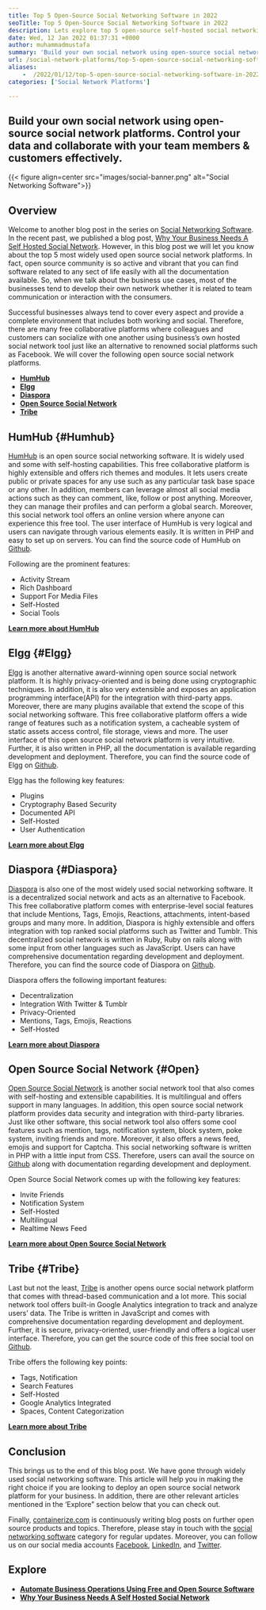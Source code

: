 ```yaml
---
title: Top 5 Open-Source Social Networking Software in 2022
seoTitle: Top 5 Open-Source Social Networking Software in 2022
description: Lets explore top 5 open-source self-hosted social networking software. These software include Humhub, Elgg, Diaspora, Open Source Social Network and Tribe.
date: Wed, 12 Jan 2022 01:37:31 +0000
author: muhammadmustafa
summary: 'Build your own social network using open-source social network platforms. Control your data and collaborate with your team members &amp; customers effectively.'
url: /social-network-platforms/top-5-open-source-social-networking-software-in-2022/
aliases: 
    -  /2022/01/12/top-5-open-source-social-networking-software-in-2022/
categories: ['Social Network Platforms']

---
```

## Build your own social network using open-source social network platforms. Control your data and collaborate with your team members & customers effectively.

{{< figure align=center src="images/social-banner.png" alt="Social Networking Software">}}  

## Overview

Welcome to another blog post in the series on [Social Networking Software][1]. In the recent past, we published a blog post, [Why Your Business Needs A Self Hosted Social Network][2]. However, in this blog post we will let you know about the top 5 most widely used open source social network platforms. In fact, open source community is so active and vibrant that you can find software related to any sect of life easily with all the documentation available. So, when we talk about the business use cases, most of the businesses tend to develop their own network whether it is related to team communication or interaction with the consumers. 

Successful businesses always tend to cover every aspect and provide a complete environment that includes both working and social. Therefore, there are many free collaborative platforms where colleagues and customers can socialize with one another using business’s own hosted social network tool just like an alternative to renowned social platforms such as Facebook. We will cover the following open source social network platforms.

  * **[HumHub][3]**
  * **[Elgg][4]**
  * **[Diaspora][5]**
  * [**Open Source Social Network**][6]
  * **[Tribe][7]**

## HumHub {#Humhub}

[HumHub][8] is an open source social networking software. It is widely used and some with self-hosting capabilities. This free collaborative platform is highly extensible and offers rich themes and modules. It lets users create public or private spaces for any use such as any particular task base space or any other. In addition, members can leverage almost all social media actions such as they can comment, like, follow or post anything. Moreover, they can manage their profiles and can perform a global search. Moreover, this social network tool offers an online version where anyone can experience this free tool. The user interface of HumHub is very logical and users can navigate through various elements easily. It is written in PHP and easy to set up on servers. You can find the source code of HumHub on [Github][9].

Following are the prominent features:

  * Activity Stream
  * Rich Dashboard
  * Support For Media Files
  * Self-Hosted
  * Social Tools

[**Learn more about HumHub**][10]

## Elgg {#Elgg}

[Elgg][11] is another alternative award-winning open source social network platform. It is highly privacy-oriented and is being done using cryptographic techniques. In addition, it is also very extensible and exposes an application programming interface(API) for the integration with third-party apps. Moreover, there are many plugins available that extend the scope of this social networking software. This free collaborative platform offers a wide range of features such as a notification system, a cacheable system of static assets access control, file storage, views and more. The user interface of this open source social network platform is very intuitive. Further, it is also written in PHP, all the documentation is available regarding development and deployment. Therefore, you can find the source code of Elgg on [Github][12]. 

Elgg has the following key features:

  * Plugins
  * Cryptography Based Security
  * Documented API
  * Self-Hosted
  * User Authentication

**[Learn more about Elgg][13]**

## Diaspora {#Diaspora}

[Diaspora][14] is also one of the most widely used social networking software. It is a decentralized social network and acts as an alternative to Facebook. This free collaborative platform comes with enterprise-level social features that include Mentions, Tags, Emojis, Reactions, attachments, intent-based groups and many more. In addition, Diaspora is highly extensible and offers integration with top ranked social platforms such as Twitter and Tumblr. This decentralized social network is written in Ruby, Ruby on rails along with some input from other languages such as JavaScript. Users can have comprehensive documentation regarding development and deployment. Therefore, you can find the source code of Diaspora on [Github][15]. 

Diaspora offers the following important features:

  * Decentralization
  * Integration With Twitter & Tumblr
  * Privacy-Oriented
  * Mentions, Tags, Emojis, Reactions
  * Self-Hosted

**[Learn more about Diaspora][16]**

## Open Source Social Network {#Open}

[Open Source Social Network][17] is another social network tool that also comes with self-hosting and extensible capabilities. It is multilingual and offers support in many languages. In addition, this open source social network platform provides data security and integration with third-party libraries. Just like other software, this social network tool also offers some cool features such as mention, tags, notification system, block system, poke system, inviting friends and more. Moreover, it also offers a news feed, emojis and support for Captcha. This social networking software is written in PHP with a little input from CSS. Therefore, users can avail the source on [Github][18] along with documentation regarding development and deployment. 

Open Source Social Network comes up with the following key features:

  * Invite Friends
  * Notification System
  * Self-Hosted
  * Multilingual
  * Realtime News Feed

[**Learn more about Open Source Social Network**][19]

## Tribe {#Tribe}

Last but not the least, [Tribe][20] is another opens ource social network platform that comes with thread-based communication and a lot more. This social network tool offers built-in Google Analytics integration to track and analyze users’ data. The Tribe is written in JavaScript and comes with comprehensive documentation regarding development and deployment. Further, it is secure, privacy-oriented, user-friendly and offers a logical user interface. Therefore, you can get the source code of this free social tool on [Github][21]. 

Tribe offers the following key points:

  * Tags, Notification
  * Search Features
  * Self-Hosted
  * Google Analytics Integrated
  * Spaces, Content Categorization

[**Learn more about Tribe**][22] 

## **Conclusion** 

This brings us to the end of this blog post. We have gone through widely used social networking software. This article will help you in making the right choice if you are looking to deploy an open source social network platform for your business. In addition, there are other relevant articles mentioned in the ‘Explore” section below that you can check out.

Finally, [containerize.com][23] is continuously writing blog posts on further open source products and topics. Therefore, please stay in touch with the [][24][social networking software][25] category for regular updates. Moreover, you can follow us on our social media accounts [Facebook][26], [LinkedIn][27], and [Twitter][28].



## Explore

  * **[Automate Business Operations Using Free and Open Source Software][29]**
  * [**Why Your Business Needs A Self Hosted Social Network**][17]

 [1]: https://blog.containerize.com/category/social-network-platforms/
 [2]: https://blog.containerize.com/2021/10/07/why-your-business-needs-a-self-hosted-social-network/
 [3]: #Humhub
 [4]: #Elgg
 [5]: #Diaspora
 [6]: #Open
 [7]: #Tribe
 [8]: https://products.containerize.com/social-network-platforms/humhub/
 [9]: https://github.com/humhub/humhub
 [10]: https://www.humhub.com/en
 [11]: https://products.containerize.com/social-network-platforms/elgg/
 [12]: https://github.com/elgg/elgg
 [13]: https://elgg.org/
 [14]: https://products.containerize.com/social-network-platforms/diaspora/
 [15]: https://github.com/diaspora/diaspora
 [16]: https://diasporafoundation.org/
 [17]: https://products.containerize.com/social-network-platforms/open-source-social-network/
 [18]: https://github.com/opensource-socialnetwork/opensource-socialnetwork
 [19]: https://www.opensource-socialnetwork.org/
 [20]: https://products.containerize.com/social-network-platforms/tribe/
 [21]: https://github.com/tribeplatform/api-documentation
 [22]: https://docs.tribe.so/
 [23]: https://www.containerize.com/
 [24]: https://products.containerize.com/video-conferencing/
 [25]: https://products.containerize.com/social-network-platforms/
 [26]: https://web.facebook.com/containerize
 [27]: https://www.linkedin.com/company/containerize/
 [28]: https://twitter.com/containerize_co
 [29]: https://blog.containerize.com/2020/08/27/automate-business-operations-using-open-source-software/